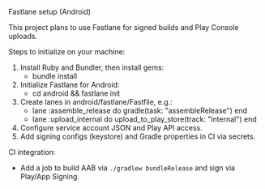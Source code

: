 Fastlane setup (Android)

This project plans to use Fastlane for signed builds and Play Console uploads.

Steps to initialize on your machine:

1. Install Ruby and Bundler, then install gems:
   - bundle install
2. Initialize Fastlane for Android:
   - cd android && fastlane init
3. Create lanes in android/fastlane/Fastfile, e.g.:
   - lane :assemble_release do
       gradle(task: "assembleRelease")
     end
   - lane :upload_internal do
       upload_to_play_store(track: "internal")
     end
4. Configure service account JSON and Play API access.
5. Add signing configs (keystore) and Gradle properties in CI via secrets.

CI integration:
- Add a job to build AAB via `./gradlew bundleRelease` and sign via Play/App Signing.
